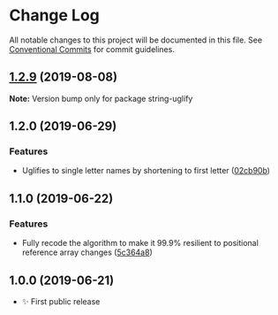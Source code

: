 # Change Log

All notable changes to this project will be documented in this file.
See [Conventional Commits](https://conventionalcommits.org) for commit guidelines.

## [1.2.9](https://gitlab.com/codsen/codsen/compare/string-uglify@1.2.8...string-uglify@1.2.9) (2019-08-08)

**Note:** Version bump only for package string-uglify





## 1.2.0 (2019-06-29)

### Features

- Uglifies to single letter names by shortening to first letter ([02cb90b](https://gitlab.com/codsen/codsen/commit/02cb90b))

## 1.1.0 (2019-06-22)

### Features

- Fully recode the algorithm to make it 99.9% resilient to positional reference array changes ([5c364a8](https://gitlab.com/codsen/codsen/commit/5c364a8))

## 1.0.0 (2019-06-21)

- ✨ First public release
